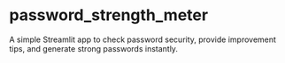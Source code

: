 # password_strength_meter
A simple Streamlit app to check password security, provide improvement tips, and generate strong passwords instantly.
